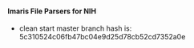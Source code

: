 #### Imaris File Parsers for NIH

* clean start master branch hash is: 5c310524c06fb47bc04e9d25d78cb52cd7352a0e
